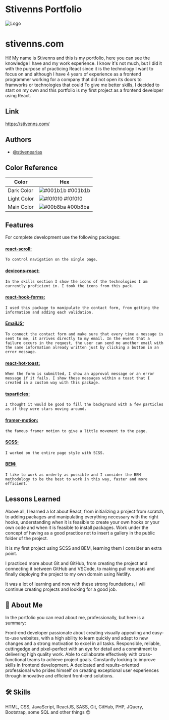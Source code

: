 # Stivenns Portfolio

![Logo](https://iili.io/Jd7kNZx.png)

# stivenns.com

Hi! My name is Stivenns and this is my portfolio, here you can see the knowledge I have and my work experience. I know it's not much, but I did it with the purpose of practicing React since it is the technology I want to focus on and although I have 4 years of experience as a frontend programmer working for a company that did not open its doors to framworks or technologies that could To give me better skills, I decided to start on my own and this portfolio is my first project as a frontend developer using React.

## Link

https://stivenns.com/

## Authors

- [@stivenearias](https://github.com/stivenearias)

## Color Reference

| Color       | Hex                                                              |
| ----------- | ---------------------------------------------------------------- |
| Dark Color  | ![#001b1b](https://via.placeholder.com/10/001b1b?text=+) #001b1b |
| Light Color | ![#f0f0f0](https://via.placeholder.com/10/f0f0f0?text=+) #f0f0f0 |
| Main Color  | ![#00b8ba](https://via.placeholder.com/10/00b8ba?text=+) #00b8ba |

## Features

For complete development use the following packages:

#### [react-scroll:](https://www.npmjs.com/package/react-scroll)

    To control navigation on the single page.

#### [devicons-react:](https://devicons-react.vercel.app/)

    In the skills section I show the icons of the technologies I am currently proficient in. I took the icons from this pack.

#### [react-hook-forms:](https://react-hook-form.com)

    I used this package to manipulate the contact form, from getting the information and adding each validation.

#### [EmailJS:](https://www.emailjs.com/docs/)

    To connect the contact form and make sure that every time a message is sent to me, it arrives directly to my email. In the event that a failure occurs in the request, the user can send me another email with the same information already written just by clicking a button in an error message.

#### [react-hot-toast:](https://react-hot-toast.com/)

    When the form is submitted, I show an approval message or an error message if it fails. I show these messages within a toast that I created in a custom way with this package.

#### [tsparticles:](https://github.com/tsparticles/tsparticles)

    I thought it would be good to fill the background with a few particles as if they were stars moving around.

#### [framer-motion:](https://www.framer.com/motion/)

    the famous framer motion to give a little movement to the page.

#### [SCSS:](https://sass-lang.com/)

    I worked on the entire page style with SCSS.

#### [BEM:](https://getbem.com/)

    I like to work as orderly as possible and I consider the BEM methodology to be the best to work in this way, faster and more efficient.

## Lessons Learned

Above all, I learned a lot about React, from initializing a project from scratch, to adding packages and manipulating everything necessary with the right hooks, understanding when it is feasible to create your own hooks or your own code and when it is feasible to install packages. Work under the concept of having as a good practice not to insert a gallery in the public folder of the project.

It is my first project using SCSS and BEM, learning them I consider an extra point.

I practiced more about Git and GitHub, from creating the project and connecting it between GitHub and VSCode, to making pull requests and finally deploying the project to my own domain using Netlify.

It was a lot of learning and now with these strong foundations, I will continue creating projects and looking for a good job.

## 🚀 About Me

In the portfolio you can read about me, professionally, but here is a summary:

Front-end developer passionate about creating visually
appealing and easy-to-use websites, with a high ability to
learn quickly and adapt to new changes and a strong
motivation to excel in all tasks. Responsible, reliable, cuttingedge and pixel-perfect with an eye for detail and a
commitment to delivering high quality work. Able to
collaborate effectively with cross-functional teams to achieve
project goals. Constantly looking to improve skills in frontend development. A dedicated and results-oriented professional who prides himself on creating exceptional user
experiences through innovative and efficient front-end
solutions.

## 🛠 Skills

HTML, CSS, JavaScript, ReactJS, SASS, Git, GitHub, PHP, JQuery, Bootstrap, some SQL and other things 😉
